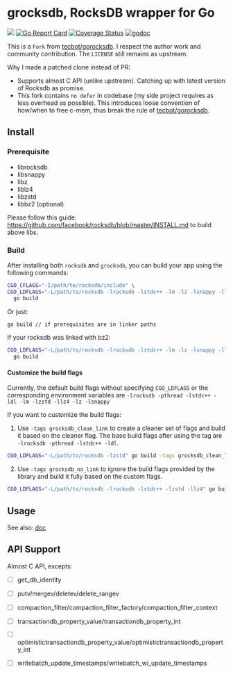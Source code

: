 # grocksdb, RocksDB wrapper for Go

[![](https://github.com/linxGnu/grocksdb/workflows/CI/badge.svg)]()
[![Go Report Card](https://goreportcard.com/badge/github.com/linxGnu/grocksdb)](https://goreportcard.com/report/github.com/linxGnu/grocksdb)
[![Coverage Status](https://coveralls.io/repos/github/linxGnu/grocksdb/badge.svg?branch=master)](https://coveralls.io/github/linxGnu/grocksdb?branch=master)
[![godoc](https://img.shields.io/badge/docs-GoDoc-green.svg)](https://godoc.org/github.com/linxGnu/grocksdb)

This is a `Fork` from [tecbot/gorocksdb](https://github.com/tecbot/gorocksdb). I respect the author work and community contribution.
The `LICENSE` still remains as upstream.

Why I made a patched clone instead of PR:
- Supports almost C API (unlike upstream). Catching up with latest version of Rocksdb as promise.
- This fork contains `no defer` in codebase (my side project requires as less overhead as possible). This introduces loose
convention of how/when to free c-mem, thus break the rule of [tecbot/gorocksdb](https://github.com/tecbot/gorocksdb).

## Install

### Prerequisite 

- librocksdb
- libsnappy
- libz
- liblz4
- libzstd
- libbz2 (optional)

Please follow this guide: https://github.com/facebook/rocksdb/blob/master/INSTALL.md to build above libs.

### Build 

After installing both `rocksdb` and `grocksdb`, you can build your app using the following commands:

```bash
CGO_CFLAGS="-I/path/to/rocksdb/include" \
CGO_LDFLAGS="-L/path/to/rocksdb -lrocksdb -lstdc++ -lm -lz -lsnappy -llz4 -lzstd" \
  go build
```

Or just:
```bash
go build // if prerequisites are in linker paths
```

If your rocksdb was linked with bz2:
```bash
CGO_LDFLAGS="-L/path/to/rocksdb -lrocksdb -lstdc++ -lm -lz -lsnappy -llz4 -lzstd -lbz2" \
  go build
```

#### Customize the build flags
Currently, the default build flags without specifying `CGO_LDFLAGS` or the corresponding environment variables are `-lrocksdb -pthread -lstdc++ -ldl -lm -lzstd -llz4 -lz -lsnappy`

If you want to customize the build flags:

1. Use `-tags grocksdb_clean_link` to create a cleaner set of flags and build it based on the cleaner flag. The base build flags after using the tag are `-lrocksdb -pthread -lstdc++ -ldl`.
```bash
CGO_LDFLAGS="-L/path/to/rocksdb -lzstd" go build -tags grocksdb_clean_link
```
2. Use `-tags grocksdb_no_link` to ignore the build flags provided by the library and build it fully based on the custom flags.
```bash
CGO_LDFLAGS="-L/path/to/rocksdb -lrocksdb -lstdc++ -lzstd -llz4" go build -tags grocksdb_clean_link
```

## Usage

See also: [doc](https://godoc.org/github.com/linxGnu/grocksdb)

## API Support

Almost C API, excepts:
- [ ] get_db_identity
- [ ] putv/mergev/deletev/delete_rangev
- [ ] compaction_filter/compaction_filter_factory/compaction_filter_context
- [ ] transactiondb_property_value/transactiondb_property_int
- [ ] optimistictransactiondb_property_value/optimistictransactiondb_property_int
- [ ] writebatch_update_timestamps/writebatch_wi_update_timestamps

